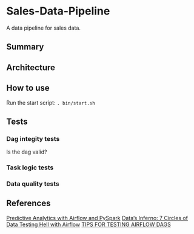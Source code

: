 # Sales-Data-Pipeline
A data pipeline for sales data.

## Summary


## Architecture


## How to use
Run the start script:
`. bin/start.sh`

## Tests

### Dag integity tests
Is the dag valid?

### Task logic tests

### Data quality tests

## References
[Predictive Analytics with Airflow and PySpark](https://www.slideshare.net/rjurney/predictive-analytics-with-airflow-and-pyspark)
[Data’s Inferno: 7 Circles of Data Testing Hell with Airflow](https://medium.com/@ingwbaa/datas-inferno-7-circles-of-data-testing-hell-with-airflow-cef4adff58d8)
[TIPS FOR TESTING AIRFLOW DAGS](https://blog.antoine-augusti.fr/2018/01/tips-testing-airflow-dags/)
